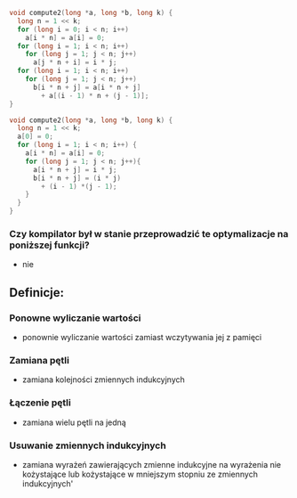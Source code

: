 ```C
void compute2(long *a, long *b, long k) {
  long n = 1 << k;
  for (long i = 0; i < n; i++)
    a[i * n] = a[i] = 0;
  for (long i = 1; i < n; i++)
    for (long j = 1; j < n; j++)
      a[j * n + i] = i * j;
  for (long i = 1; i < n; i++)
    for (long j = 1; j < n; j++)
      b[i * n + j] = a[i * n + j]
        + a[(i - 1) * n + (j - 1)];
}

void compute2(long *a, long *b, long k) {
  long n = 1 << k;
  a[0] = 0;
  for (long i = 1; i < n; i++) {
    a[i * n] = a[i] = 0;
    for (long j = 1; j < n; j++){
      a[i * n + j] = i * j;
      b[i * n + j] = (i * j)
        + (i - 1) *(j - 1);
    }        
  }
}
```
### Czy kompilator był w stanie przeprowadzić te optymalizacje na poniższej funkcji?
 - nie

## Definicje:

### Ponowne wyliczanie wartości
- ponownie wyliczanie wartości zamiast wczytywania jej z pamięci

### Zamiana pętli
  - zamiana kolejności zmiennych indukcyjnych

### Łączenie pętli 
  - zamiana wielu pętli na jedną 

### Usuwanie zmiennych indukcyjnych
  - zamiana wyrażeń zawierających zmienne indukcyjne na wyrażenia nie kożystające lub kożystające w mniejszym stopniu ze zmiennych indukcyjnych'

